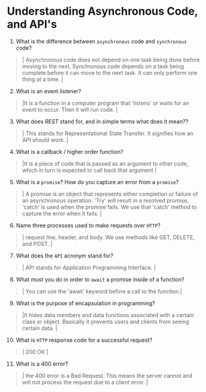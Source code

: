 # Understanding Asynchronous Code, and API's
01. What is the difference between `asynchronous` code and `synchronous` code?

  > | Asynchronous code does not depend on one task being done before moving to the next, Synchronous code depends on a task being complete before it can move to the next task. It can only perform one thing at a time.  |

02. What is an event listener?

  > |It is a function in a computer program that 'listens' or waits for an event to occur. Then it will run code. |

03. What does *REST* stand for, and in simple terms what does it mean??

  > | This stands for Representational State Transfer. It signifies how an API should work.  |

04. What is a callback / higher order function?

  > |It is a piece of code that is passed as an argument to other code, which in turn is expected to call back that argument |

05. What is a `promise`? How do you capture an error from a `promise`?

  > | A promise is an object that represents either completion or failure of an asynchronous operation. 'Try' will result in a resolved promise, 'catch' is used when the promise fails. We use that 'catch' method to capture the error when it fails.  |

06. Name three processes used to make requests over `HTTP`?

  > | request line, header, and body. We use methods like GET, DELETE, and POST.  |

07. What does the `API` acronym stand for?

  > | API stands for Application Programming Interface. |

08. What must you do in order to `await` a promise inside of a function?

  > | You can use the 'await' keyword before a call to the function.|

09. What is the purpose of encapsulation in programming?

  > |It hides data members and data functions associated with a certain class or object. Basically it prevents users and clients from seeing certain data.  |

10. What is `HTTP` response code for a successful request?

  > | 200 OK |

11. What is a 400 error?

  > | the 400 error is a Bad Request. This means the server cannot and will not process the request due to a client error. |
